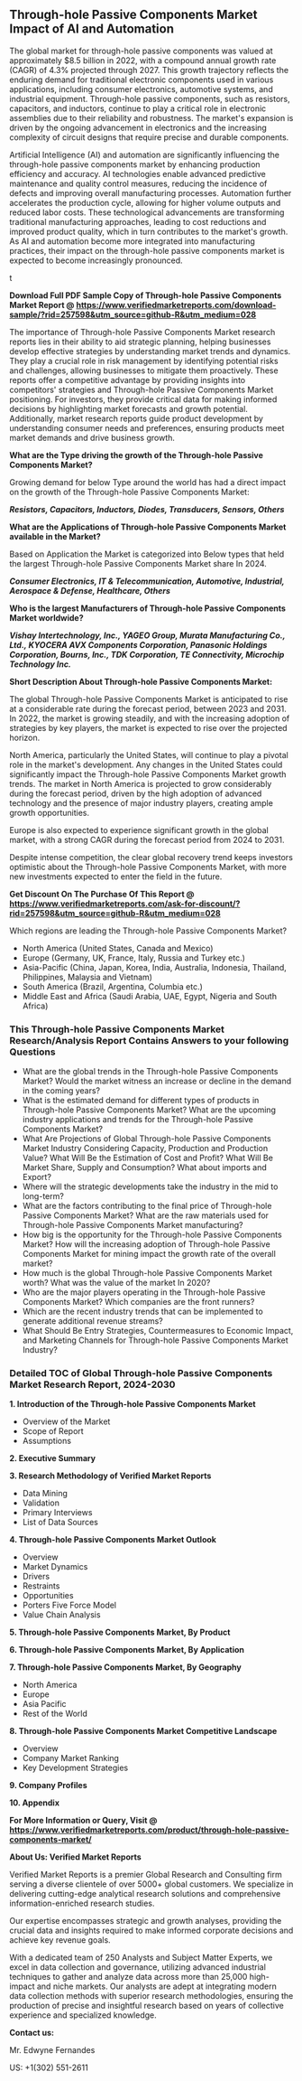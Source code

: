 <h2>Through-hole Passive Components Market Impact of AI and Automation</h2><p>The global market for through-hole passive components was valued at approximately $8.5 billion in 2022, with a compound annual growth rate (CAGR) of 4.3% projected through 2027. This growth trajectory reflects the enduring demand for traditional electronic components used in various applications, including consumer electronics, automotive systems, and industrial equipment. Through-hole passive components, such as resistors, capacitors, and inductors, continue to play a critical role in electronic assemblies due to their reliability and robustness. The market's expansion is driven by the ongoing advancement in electronics and the increasing complexity of circuit designs that require precise and durable components.</p><p>Artificial Intelligence (AI) and automation are significantly influencing the through-hole passive components market by enhancing production efficiency and accuracy. AI technologies enable advanced predictive maintenance and quality control measures, reducing the incidence of defects and improving overall manufacturing processes. Automation further accelerates the production cycle, allowing for higher volume outputs and reduced labor costs. These technological advancements are transforming traditional manufacturing approaches, leading to cost reductions and improved product quality, which in turn contributes to the market's growth. As AI and automation become more integrated into manufacturing practices, their impact on the through-hole passive components market is expected to become increasingly pronounced.</p>t</p><p id="" class=""><strong>Download Full PDF Sample Copy of Through-hole Passive Components Market Report @ <a href="https://www.verifiedmarketreports.com/download-sample/?rid=257598&utm_source=github-R&utm_medium=028" target="_blank">https://www.verifiedmarketreports.com/download-sample/?rid=257598&utm_source=github-R&utm_medium=028</a></strong></p><p>The importance of&nbsp;Through-hole Passive Components Market research reports lies in their ability to aid strategic planning, helping businesses develop effective strategies by understanding market trends and dynamics. They play a crucial role in risk management by identifying potential risks and challenges, allowing businesses to mitigate them proactively. These reports offer a competitive advantage by providing insights into competitors' strategies and Through-hole Passive Components Market positioning. For investors, they provide critical data for making informed decisions by highlighting market forecasts and growth potential. Additionally, market research reports guide product development by understanding consumer needs and preferences, ensuring products meet market demands and drive business growth.</p><p><strong>What are the&nbsp;Type driving the growth of the Through-hole Passive Components Market?</strong></p><p id="" class="">Growing demand for below Type around the world has had a direct impact on the growth of the Through-hole Passive Components Market:</p><em><strong>Resistors, Capacitors, Inductors, Diodes, Transducers, Sensors, Others</strong></em></p><strong>What are the&nbsp;Applications&nbsp;of Through-hole Passive Components Market available in the Market?</strong></p><p id="" class="">Based on Application the Market is categorized into Below types that held the largest Through-hole Passive Components Market share In 2024.</p><em><strong>Consumer Electronics, IT & Telecommunication, Automotive, Industrial, Aerospace & Defense, Healthcare, Others</strong></em></p><strong>Who is the largest Manufacturers of Through-hole Passive Components Market worldwide?</strong></p><p><em><strong>Vishay Intertechnology, Inc., YAGEO Group, Murata Manufacturing Co., Ltd., KYOCERA AVX Components Corporation, Panasonic Holdings Corporation, Bourns, Inc., TDK Corporation, TE Connectivity, Microchip Technology Inc.</strong></em></p><p id="" class=""><strong>Short Description About Through-hole Passive Components Market:</strong></p><p>The global Through-hole Passive Components Market is anticipated to rise at a considerable rate during the forecast period, between 2023 and 2031. In 2022, the market is growing steadily, and with the increasing adoption of strategies by key players, the market is expected to rise over the projected horizon.</p><p>North America, particularly the United States, will continue to play a pivotal role in the market's development. Any changes in the United States could significantly impact the Through-hole Passive Components Market growth trends. The market in North America is projected to grow considerably during the forecast period, driven by the high adoption of advanced technology and the presence of major industry players, creating ample growth opportunities.</p><p>Europe is also expected to experience significant growth in the global market, with a strong CAGR during the forecast period from 2024 to 2031.</p><p>Despite intense competition, the clear global recovery trend keeps investors optimistic about the Through-hole Passive Components Market, with more new investments expected to enter the field in the future.</p><p id="" class=""><strong>Get Discount On The Purchase Of This Report @ <a href="https://www.verifiedmarketreports.com/ask-for-discount/?rid=257598&utm_source=github-R&utm_medium=028" target="_blank">https://www.verifiedmarketreports.com/ask-for-discount/?rid=257598&utm_source=github-R&utm_medium=028</a></strong></p>Which regions are leading the Through-hole Passive Components Market?</p><ul><li>North America (United States, Canada and Mexico)</li><li>Europe (Germany, UK, France, Italy, Russia and Turkey etc.)</li><li>Asia-Pacific (China, Japan, Korea, India, Australia, Indonesia, Thailand, Philippines, Malaysia and Vietnam)</li><li>South America (Brazil, Argentina, Columbia etc.)</li><li>Middle East and Africa (Saudi Arabia, UAE, Egypt, Nigeria and South Africa)</li></ul><h3 id="" class="">This Through-hole Passive Components Market Research/Analysis Report Contains Answers to your following Questions</h3><ul><li>What are the global trends in the Through-hole Passive Components Market? Would the market witness an increase or decline in the demand in the coming years?</li><li>What is the estimated demand for different types of products in Through-hole Passive Components Market? What are the upcoming industry applications and trends for the Through-hole Passive Components Market?</li><li>What Are Projections of Global Through-hole Passive Components Market Industry Considering Capacity, Production and Production Value? What Will Be the Estimation of Cost and Profit? What Will Be Market Share, Supply and Consumption? What about imports and Export?</li><li>Where will the strategic developments take the industry in the mid to long-term?</li><li>What are the factors contributing to the final price of Through-hole Passive Components Market? What are the raw materials used for Through-hole Passive Components Market manufacturing?</li><li>How big is the opportunity for the Through-hole Passive Components Market? How will the increasing adoption of Through-hole Passive Components Market for mining impact the growth rate of the overall market?</li><li>How much is the global Through-hole Passive Components Market worth? What was the value of the market In 2020?</li><li>Who are the major players operating in the Through-hole Passive Components Market? Which companies are the front runners?</li><li>Which are the recent industry trends that can be implemented to generate additional revenue streams?</li><li>What Should Be Entry Strategies, Countermeasures to Economic Impact, and Marketing Channels for Through-hole Passive Components Market Industry?</li></ul><h3 id="" class="">Detailed TOC of Global Through-hole Passive Components Market Research Report, 2024-2030</h3><p id="" class=""><strong>1. Introduction of the Through-hole Passive Components Market</strong></p><ul><li>Overview of the Market</li><li>Scope of Report</li><li>Assumptions</li></ul><p id="" class=""><strong>2. Executive Summary</strong></p><p id="" class=""><strong>3. Research Methodology of Verified Market Reports</strong></p><ul><li>Data Mining</li><li>Validation</li><li>Primary Interviews</li><li>List of Data Sources</li></ul><p id="" class=""><strong>4. Through-hole Passive Components Market Outlook</strong></p><ul><li>Overview</li><li>Market Dynamics</li><li>Drivers</li><li>Restraints</li><li>Opportunities</li><li>Porters Five Force Model</li><li>Value Chain Analysis</li></ul><p id="" class=""><strong>5. Through-hole Passive Components Market, By Product</strong></p><p id="" class=""><strong>6. Through-hole Passive Components Market, By Application</strong></p><p id="" class=""><strong>7. Through-hole Passive Components Market, By Geography</strong></p><ul><li>North America</li><li>Europe</li><li>Asia Pacific</li><li>Rest of the World</li></ul><p id="" class=""><strong>8. Through-hole Passive Components Market Competitive Landscape</strong></p><ul><li>Overview</li><li>Company Market Ranking</li><li>Key Development Strategies</li></ul><p id="" class=""><strong>9. Company Profiles</strong></p><p id="" class=""><strong>10. Appendix</strong></p><p id="" class=""><strong>For More Information or Query, Visit @ <a href="https://www.verifiedmarketreports.com/product/through-hole-passive-components-market/" target="_blank">https://www.verifiedmarketreports.com/product/through-hole-passive-components-market/</a></strong></p><p id="" class=""><strong>About Us: Verified Market Reports</strong></p><p id="" class="">Verified Market Reports is a premier Global Research and Consulting firm serving a diverse clientele of over 5000+ global customers. We specialize in delivering cutting-edge analytical research solutions and comprehensive information-enriched research studies.</p><p id="" class="">Our expertise encompasses strategic and growth analyses, providing the crucial data and insights required to make informed corporate decisions and achieve key revenue goals.</p><p id="" class="">With a dedicated team of 250 Analysts and Subject Matter Experts, we excel in data collection and governance, utilizing advanced industrial techniques to gather and analyze data across more than 25,000 high-impact and niche markets. Our analysts are adept at integrating modern data collection methods with superior research methodologies, ensuring the production of precise and insightful research based on years of collective experience and specialized knowledge.</p><p id="" class=""><strong>Contact us:</strong></p><p id="" class="">Mr. Edwyne Fernandes</p><p id="" class="">US: +1(302) 551-2611</p>